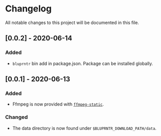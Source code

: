 Changelog
=========

All notable changes to this project will be documented in this file.

[0.0.2] - 2020-06-14
--------------------

### Added

- `bluprntr` bin add in package.json. Package can be installed globally.

[0.0.1] - 2020-06-13
--------------------

### Added

- Ffmpeg is now provided with [`ffmpeg-static`](https://github.com/eugeneware/ffmpeg-static).

### Changed

- The data directory is now found under `$BLUPRNTR_DOWNLOAD_PATH/data`.
